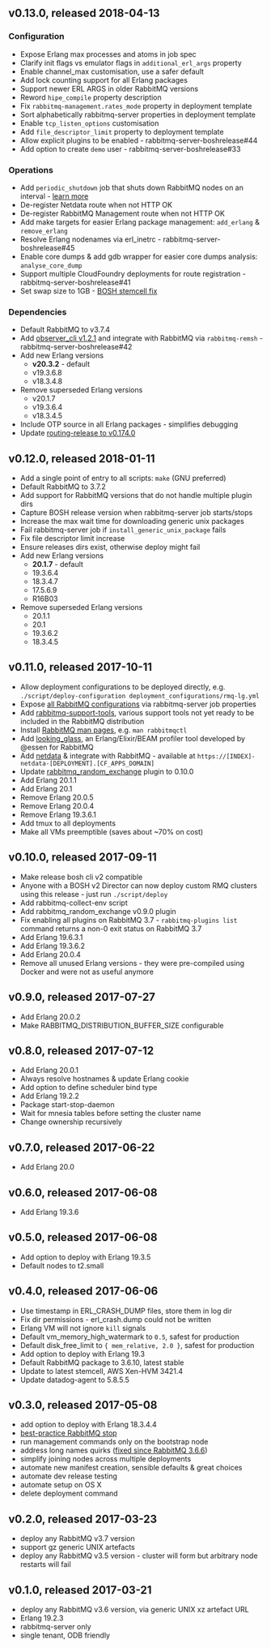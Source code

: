 ## v0.13.0, released 2018-04-13

### Configuration

* Expose Erlang max processes and atoms in job spec
* Clarify init flags vs emulator flags in `additional_erl_args` property
* Enable channel_max customisation, use a safer default
* Add lock counting support for all Erlang packages
* Support newer ERL ARGS in older RabbitMQ versions
* Reword `hipe_compile` property description
* Fix `rabbitmq-management.rates_mode` property in deployment template
* Sort alphabetically rabbitmq-server properties in deployment template
* Enable `tcp_listen_options` customisation
* Add `file_descriptor_limit` property to deployment template
* Allow explicit plugins to be enabled - rabbitmq-server-boshrelease#44
* Add option to create `demo` user - rabbitmq-server-boshrelease#33

### Operations

* Add `periodic_shutdown` job that shuts down RabbitMQ nodes on an interval - [learn more](tree/master/jobs/periodic_shutdown)
* De-register Netdata route when not HTTP OK
* De-register RabbitMQ Management route when not HTTP OK
* Add make targets for easier Erlang package management: `add_erlang` & `remove_erlang`
* Resolve Erlang nodenames via erl_inetrc - rabbitmq-server-boshrelease#45
* Enable core dumps & add gdb wrapper for easier core dumps analysis: `analyse_core_dump`
* Support multiple CloudFoundry deployments for route registration - rabbitmq-server-boshrelease#41
* Set swap size to 1GB - [BOSH stemcell fix](https://github.com/cloudfoundry/bosh/issues/1840)

### Dependencies

* Default RabbitMQ to v3.7.4
* Add [observer_cli v1.2.1](https://github.com/zhongwencool/observer_cli) and integrate with RabbitMQ via `rabbitmq-remsh` - rabbitmq-server-boshrelease#42
* Add new Erlang versions
  * **v20.3.2** - default
  * v19.3.6.8
  * v18.3.4.8
* Remove superseded Erlang versions
  * v20.1.7
  * v19.3.6.4
  * v18.3.4.5
* Include OTP source in all Erlang packages - simplifies debugging
* Update [routing-release to v0.174.0](https://github.com/cloudfoundry/routing-release/releases/tag/0.174.0)

## v0.12.0, released 2018-01-11

* Add a single point of entry to all scripts: `make` (GNU preferred)
* Default RabbitMQ to 3.7.2
* Add support for RabbitMQ versions that do not handle multiple plugin dirs
* Capture BOSH release version when rabbitmq-server job starts/stops
* Increase the max wait time for downloading generic unix packages
* Fail rabbitmq-server job if `install_generic_unix_package` fails
* Fix file descriptor limit increase
* Ensure releases dirs exist, otherwise deploy might fail
* Add new Erlang versions
  * **20.1.7** - default
  * 19.3.6.4
  * 18.3.4.7
  * 17.5.6.9
  * R16B03
* Remove superseded Erlang versions
  * 20.1.1
  * 20.1
  * 19.3.6.2
  * 18.3.4.5


## v0.11.0, released 2017-10-11

* Allow deployment configurations to be deployed directly, e.g. `./script/deploy-configuration deployment_configurations/rmq-lg.yml`
* Expose [all RabbitMQ configurations](https://github.com/rabbitmq/rabbitmq-server/blob/stable/docs/rabbitmq.config.example) via rabbitmq-server job properties
* Add [rabbitmq-support-tools](https://github.com/rabbitmq/support-tools), various support tools not yet ready to be included in the RabbitMQ distribution
* Install [RabbitMQ man pages](https://github.com/rabbitmq/rabbitmq-server/tree/master/docs), e.g. `man rabbitmqctl`
* Add [looking_glass](https://github.com/rabbitmq/looking_glass), an Erlang/Elixir/BEAM profiler tool developed by @essen for RabbitMQ
* Add [netdata](https://github.com/firehol/netdata) &amp; integrate with RabbitMQ - available at `https://[INDEX]-netdata-[DEPLOYMENT].[CF_APPS_DOMAIN]`
* Update [rabbitmq_random_exchange](https://github.com/rabbitmq/rabbitmq-random-exchange) plugin to 0.10.0
* Add Erlang 20.1.1
* Add Erlang 20.1
* Remove Erlang 20.0.5
* Remove Erlang 20.0.4
* Remove Erlang 19.3.6.1
* Add tmux to all deployments
* Make all VMs preemptible (saves about ~70% on cost)

## v0.10.0, released 2017-09-11

* Make release bosh cli v2 compatible
* Anyone with a BOSH v2 Director can now deploy custom RMQ clusters using this release - just run `./script/deploy`
* Add rabbitmq-collect-env script
* Add rabbitmq_random_exchange v0.9.0 plugin
* Fix enabling all plugins on RabbitMQ 3.7 - `rabbitmq-plugins list` command returns a non-0 exit status on RabbitMQ 3.7
* Add Erlang 19.6.3.1
* Add Erlang 19.3.6.2
* Add Erlang 20.0.4
* Remove all unused Erlang versions - they were pre-compiled using Docker and were not as useful anymore

## v0.9.0, released 2017-07-27

* Add Erlang 20.0.2
* Make RABBITMQ_DISTRIBUTION_BUFFER_SIZE configurable

## v0.8.0, released 2017-07-12

* Add Erlang 20.0.1
* Always resolve hostnames & update Erlang cookie
* Add option to define scheduler bind type
* Add Erlang 19.2.2
* Package start-stop-daemon
* Wait for mnesia tables before setting the cluster name
* Change ownership recursively

## v0.7.0, released 2017-06-22

* Add Erlang 20.0

## v0.6.0, released 2017-06-08

* Add Erlang 19.3.6

## v0.5.0, released 2017-06-08

* Add option to deploy with Erlang 19.3.5
* Default nodes to t2.small

## v0.4.0, released 2017-06-06

* Use timestamp in ERL_CRASH_DUMP files, store them in log dir
* Fix dir permissions - erl_crash.dump could not be written
* Erlang VM will not ignore `kill` signals
* Default vm_memory_high_watermark to `0.5`, safest for production
* Default disk_free_limit to `{ mem_relative, 2.0 }`, safest for production
* Add option to deploy with Erlang 19.3
* Default RabbitMQ package to 3.6.10, latest stable
* Update to latest stemcell, AWS Xen-HVM 3421.4
* Update datadog-agent to 5.8.5.5

## v0.3.0, released 2017-05-08

* add option to deploy with Erlang 18.3.4.4
* [best-practice RabbitMQ stop](https://docs.google.com/document/d/1zz6USVo-VyNeDOd8Ux1USyHsSJe8EcMef59bVq_V0vM)
* run management commands only on the bootstrap node
* address long names quirks ([fixed since RabbitMQ 3.6.6](https://github.com/rabbitmq/rabbitmq-server/issues/890))
* simplify joining nodes across multiple deployments
* automate new manifest creation, sensible defaults &amp; great choices
* automate dev release testing
* automate setup on OS X
* delete deployment command

## v0.2.0, released 2017-03-23

* deploy any RabbitMQ v3.7 version
* support gz generic UNIX artefacts
* deploy any RabbitMQ v3.5 version - cluster will form but arbitrary node restarts will fail

## v0.1.0, released 2017-03-21

* deploy any RabbitMQ v3.6 version, via generic UNIX xz artefact URL
* Erlang 19.2.3
* rabbitmq-server only
* single tenant, ODB friendly

